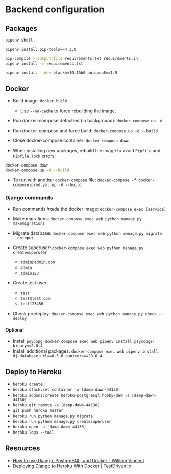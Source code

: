 # Backend configuration

## Packages

```bash
pipenv shell

pipenv install pip-tools==4.3.0

pip-compile --output-file requirements.txt requirements.in
pipenv install -r requirements.txt

pipenv install --dev black==19.10b0 autopep8==1.5
```

## Docker

* Build image: `docker build .`
  * Use `--no-cache` to force rebuilding the image.
* Run docker-compose detached (in background): `docker-compose up -d`
* Run docker-compose and force build: `docker-compose up -d --build`
* Close docker-compose container: `docker-compose down`

* When installing new packages, rebuild the image to avoid `Pipfile` and `Pipfile.lock` errors:

```bash
docker-compose down
docker-compose up -d --build
```

* To run with another `docker-compose` file: `docker-compose -f docker-compose-prod.yml up -d --build`

### Django commands

* Run commands *inside* the docker image: `docker-compose exec [service]`

* Make migrations: `docker-compose exec web python manage.py makemigrations`
* Migrate database: `docker-compose exec web python manage.py migrate --noinput`
* Create superuser: `docker-compose exec web python manage.py createsuperuser`
  * `admin@admin.com`
  * `admin`
  * `admin123`
* Create test user:
  * `test`
  * `test@test.com`
  * `test123456`
* Check predeploy: `docker-compose exec web python manage.py check --deploy`

#### Optional

* Install `psycopg`: `docker-compose exec web pipenv install psycopg2-binary==2.8.4`
* Install additional packages: `docker-compose exec web pipenv install dj-database-url==0.5.0 gunicorn==20.0.4`

## Deploy to Heroku

* `heroku create`.
* `heroku stack:set container -a [damp-dawn-44130]`
* `heroku addons:create heroku-postgresql:hobby-dev -a [damp-dawn-44130]`
* `heroku git:remote -a [damp-dawn-44130]`
* `git push heroku master`
* `heroku run python manage.py migrate`
* `heroku run python manage.py createsuperuser`
* `heroku open -a [damp-dawn-44130]`
* `heroku logs --tail`

## Resources

* [How to use Django, PostgreSQL, and Docker - William Vincent](https://wsvincent.com/django-docker-postgresql/)
* [Deploying Django to Heroku With Docker | TestDriven.io](https://testdriven.io/blog/deploying-django-to-heroku-with-docker/)
